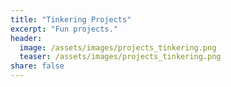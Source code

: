 ```yaml
---
title: "Tinkering Projects"
excerpt: "Fun projects."
header:
  image: /assets/images/projects_tinkering.png
  teaser: /assets/images/projects_tinkering.png
share: false
---
```

